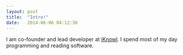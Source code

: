 ```yaml
---
layout: post
title:  "Intro!"
date:   2014-06-06 04:12:30
---
```


I am co-founder and lead developer at <a href="http://iknowl.co">iKnowl</a>. I spend most of my day programming and reading software.

